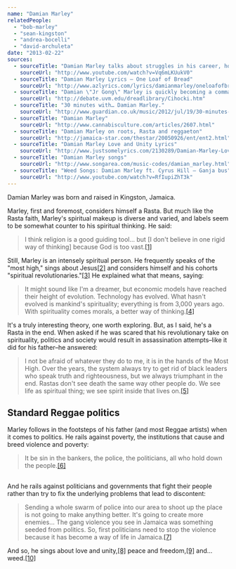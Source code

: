 ```yaml
---
name: "Damian Marley"
relatedPeople:
  - "bob-marley"
  - "sean-kingston"
  - "andrea-bocelli"
  - "david-archuleta"
date: "2013-02-22"
sources:
  - sourceTitle: "Damian Marley talks about struggles in his career, how he makes a song & religious views"
    sourceUrl: "http://www.youtube.com/watch?v=Vq6mLKUukV0"
  - sourceTitle: "Damian Marley Lyrics – One Loaf of Bread"
    sourceUrl: "http://www.azlyrics.com/lyrics/damianmarley/oneloafofbread.html"
  - sourceTitle: "Damian \"Jr Gong\" Marley is quickly becoming a commanding voice in the genre of Reggae"
    sourceUrl: "http://debate.uvm.edu/dreadlibrary/Cihocki.htm"
  - sourceTitle: "30 minutes with… Damian Marley."
    sourceUrl: "http://www.guardian.co.uk/music/2012/jul/19/30-minutes-damian-marley"
  - sourceTitle: "Damian Marley"
    sourceUrl: "http://www.cannabisculture.com/articles/2607.html"
  - sourceTitle: "Damian Marley on roots, Rasta and reggaeton"
    sourceUrl: "http://jamaica-star.com/thestar/20050926/ent/ent2.html"
  - sourceTitle: "Damian Marley Love and Unity Lyrics"
    sourceUrl: "http://www.justsomelyrics.com/2130289/Damian-Marley-Love-and-Unity-Lyrics"
  - sourceTitle: "Damian Marley songs"
    sourceUrl: "http://www.songarea.com/music-codes/damian_marley.html"
  - sourceTitle: "Weed Songs: Damian Marley ft. Cyrus Hill – Ganja bus"
    sourceUrl: "http://www.youtube.com/watch?v=RfIupiZhT3k"
---
```


Damian Marley was born and raised in Kingston, Jamaica.

Marley, first and foremost, considers himself a Rasta. But much like the Rasta faith, Marley's spiritual makeup is diverse and varied, and labels seem to be somewhat counter to his spiritual thinking. He said:

>I think religion is a good guiding tool… but [I don't believe in one rigid way of thinking] because God is too vast.<a class="source-citation" href="#http://www.youtube.com/watch?v=Vq6mLKUukV0" title="Damian Marley talks about struggles in his career, how he makes a song &amp; religious views">[1]</a>

Still, Marley is an intensely spiritual person. He frequently speaks of the "most high," sings about Jesus<a class="source-citation" href="#http://www.azlyrics.com/lyrics/damianmarley/oneloafofbread.html" title="Damian Marley Lyrics – One Loaf of Bread">[2]</a> and considers himself and his cohorts "spiritual revolutionaries."<a class="source-citation" href="#http://debate.uvm.edu/dreadlibrary/Cihocki.htm" title="Damian &quot;Jr Gong&quot; Marley is quickly becoming a commanding voice in the genre of Reggae">[3]</a> He explained what that means, saying:

>It might sound like I'm a dreamer, but economic models have reached their height of evolution. Technology has evolved. What hasn't evolved is mankind's spirituality; everything is from 3,000 years ago. With spirituality comes morals, a better way of thinking.<a class="source-citation" href="#http://www.guardian.co.uk/music/2012/jul/19/30-minutes-damian-marley" title="30 minutes with… Damian Marley.">[4]</a>

It's a truly interesting theory, one worth exploring. But, as I said, he's a Rasta in the end. When asked if he was scared that his revolutionary take on spirituality, politics and society would result in assassination attempts–like it did for his father–he answered:

>I not be afraid of whatever they do to me, it is in the hands of the Most High. Over the years, the system always try to get rid of black leaders who speak truth and righteousness, but we always triumphant in the end. Rastas don't see death the same way other people do. We see life as spiritual thing; we see spirit inside that lives on.<a class="source-citation" href="#http://www.cannabisculture.com/articles/2607.html" title="Damian Marley">[5]</a>

## 

## Standard Reggae politics

Marley follows in the footsteps of his father (and most Reggae artists) when it comes to politics. He rails against poverty, the institutions that cause and breed violence and poverty:

>It be sin in the bankers, the police, the politicians, all who hold down the people.<a class="source-citation" href="#http://www.cannabisculture.com/articles/2607.html" title="Damian Marley">[6]</a>

## 

And he rails against politicians and governments that fight their people rather than try to fix the underlying problems that lead to discontent:

>Sending a whole swarm of police into our area to shoot up the place is not going to make anything better. It's going to create more enemies… The gang violence you see in Jamaica was something seeded from politics. So, first politicians need to stop the violence because it has become a way of life in Jamaica.<a class="source-citation" href="#http://jamaica-star.com/thestar/20050926/ent/ent2.html" title="Damian Marley on roots, Rasta and reggaeton">[7]</a>

And so, he sings about love and unity,<a class="source-citation" href="#http://www.justsomelyrics.com/2130289/Damian-Marley-Love-and-Unity-Lyrics" title="Damian Marley Love and Unity Lyrics">[8]</a> peace and freedom,<a class="source-citation" href="#http://www.songarea.com/music-codes/damian_marley.html" title="Damian Marley songs">[9]</a> and… weed.<a class="source-citation" href="#http://www.youtube.com/watch?v=RfIupiZhT3k" title="Weed Songs: Damian Marley ft. Cyrus Hill – Ganja bus">[10]</a>